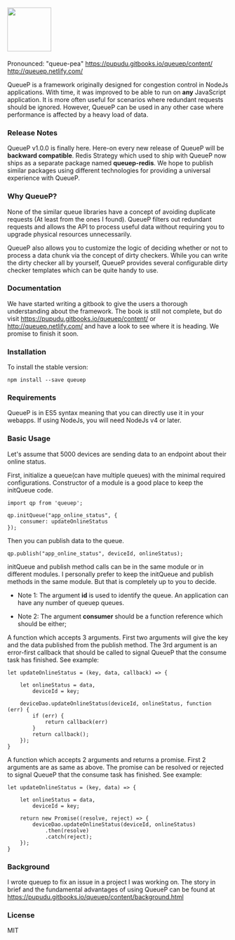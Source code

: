 # <a href='http://queuep.netlify.com/'><img src='http://i.imgur.com/24TwZl4.png' height='100'></a>
Pronounced: "queue-pea" https://pupudu.gitbooks.io/queuep/content/ http://queuep.netlify.com/

QueueP is a framework originally designed for congestion control in NodeJs applications. 
With time, it was improved to be able to run on **any** JavaScript application. 
It is more often useful for scenarios where redundant requests should be ignored. 
However, QueueP can be used in any other case where performance is affected by a heavy load of data.

### Release Notes
QueueP v1.0.0 is finally here. Here-on every new release of QueueP will be **backward compatible**.
Redis Strategy which used to ship with QueueP now ships as a separate package named **queuep-redis**. 
We hope to publish similar packages using different technologies for providing a 
universal experience with QueueP. 

### Why QueueP?
None of the similar queue libraries have a concept of avoiding duplicate requests
(At least from the ones I found). QueueP filters out redundant requests and allows the API to process useful
 data without requiring you to upgrade physical resources unnecessarily. 
 
 QueueP also allows you to customize the logic of deciding whether or not to process a data chunk via the 
 concept of dirty checkers. While you can write the dirty checker all by yourself, QueueP provides several
 configurable dirty checker templates which can be quite handy to use.  
 
### Documentation
We have started writing a gitbook to give the users a thorough understanding about the framework. 
The book is still not complete, but do visit  https://pupudu.gitbooks.io/queuep/content/ or http://queuep.netlify.com/  and have a look
to see where it is heading. We promise to finish it soon. 

### Installation
To install the stable version:

    npm install --save queuep

### Requirements
QueueP is in ES5 syntax meaning that you can directly use it in your webapps.
If using NodeJs, you will need NodeJs v4 or later.

### Basic Usage
Let's assume that 5000 devices are sending data to an endpoint about their online status.

First, initialize a queue(can have multiple queues) with the minimal required configurations. 
Constructor of a module is a good place to keep the initQueue code.

    import qp from 'queuep';

    qp.initQueue("app_online_status", {
        consumer: updateOnlineStatus
    });

Then you can publish data to the queue.

    qp.publish("app_online_status", deviceId, onlineStatus);
    
initQueue and publish method calls can be in the same module or in different modules. 
I personally prefer to keep the initQueue and publish methods in the same module. 
But that is completely up to you to decide.

* Note 1: The argument **id** is used to identify the queue. 
An application can have any number of queuep queues.

* Note 2: The argument **consumer** should be a function reference which should be either;

A function which accepts 3 arguments. 
First two arguments will give the key and the data published from the publish method. 
The 3rd argument is an error-first callback that should be called to signal QueueP that the consume task 
has finished.
See example:

    let updateOnlineStatus = (key, data, callback) => {

        let onlineStatus = data,
            deviceId = key;

        deviceDao.updateOnlineStatus(deviceId, onlineStatus, function (err) {
            if (err) {
                return callback(err)
            }
            return callback();
        });
    }
A function which accepts 2 arguments and returns a promise. First 2 arguments are as same as above. 
The promise can be resolved or rejected to signal QueueP that the consume task has finished.
See example:

    let updateOnlineStatus = (key, data) => {

        let onlineStatus = data,
            deviceId = key;

        return new Promise((resolve, reject) => {
            deviceDao.updateOnlineStatus(deviceId, onlineStatus)
                .then(resolve)
                .catch(reject);
        });
    }

### Background
I wrote queuep to fix an issue in a project I was working on. 
The story in brief and the fundamental advantages of using QueueP can be found at 
https://pupudu.gitbooks.io/queuep/content/background.html

### License
MIT
